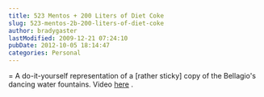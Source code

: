 ```yaml
---
title: 523 Mentos + 200 Liters of Diet Coke
slug: 523-mentos-2b-200-liters-of-diet-coke
author: bradygaster
lastModified: 2009-12-21 07:24:10
pubDate: 2012-10-05 18:14:47
categories: Personal
---
```


= A do-it-yourself representation of a [rather sticky] copy of the Bellagio&apos;s dancing water fountains. Video
<a href="http://eepybird.com/dcm1.html" title="EepyBird.com">here</a> .

